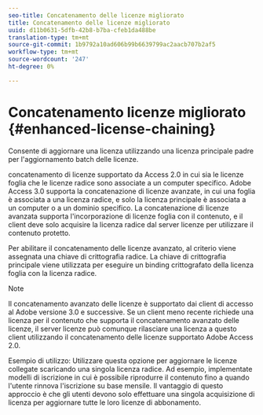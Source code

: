 ```yaml
---
seo-title: Concatenamento delle licenze migliorato
title: Concatenamento delle licenze migliorato
uuid: d11b0631-5dfb-42b8-b7ba-cfeb1da488be
translation-type: tm+mt
source-git-commit: 1b9792a10ad606b99b6639799ac2aacb707b2af5
workflow-type: tm+mt
source-wordcount: '247'
ht-degree: 0%

---
```



# Concatenamento licenze migliorato {#enhanced-license-chaining}

Consente di aggiornare una licenza utilizzando una licenza principale padre per l&#39;aggiornamento batch delle licenze.

 concatenamento di licenze supportato da Access 2.0 in cui sia le licenze foglia che le licenze radice sono associate a un computer specifico.  Adobe Access 3.0 supporta la concatenazione di licenze avanzate, in cui una foglia è associata a una licenza radice, e solo la licenza principale è associata a un computer o a un dominio specifico. La concatenazione di licenze avanzata supporta l&#39;incorporazione di licenze foglia con il contenuto, e il client deve solo acquisire la licenza radice dal server licenze per utilizzare il contenuto protetto.

Per abilitare il concatenamento delle licenze avanzato, al criterio viene assegnata una chiave di crittografia radice. La chiave di crittografia principale viene utilizzata per eseguire un binding crittografato della licenza foglia con la licenza radice.

>[!NOTE]
>
>Il concatenamento avanzato delle licenze è supportato dai client di accesso al Adobe  versione 3.0 e successive. Se un client meno recente richiede una licenza per il contenuto che supporta il concatenamento avanzato delle licenze, il server licenze può comunque rilasciare una licenza a questo client utilizzando il concatenamento delle licenze supportato  Adobe Access 2.0.

Esempio di utilizzo: Utilizzare questa opzione per aggiornare le licenze collegate scaricando una singola licenza radice. Ad esempio, implementate modelli di iscrizione in cui è possibile riprodurre il contenuto fino a quando l&#39;utente rinnova l&#39;iscrizione su base mensile. Il vantaggio di questo approccio è che gli utenti devono solo effettuare una singola acquisizione di licenza per aggiornare tutte le loro licenze di abbonamento.
